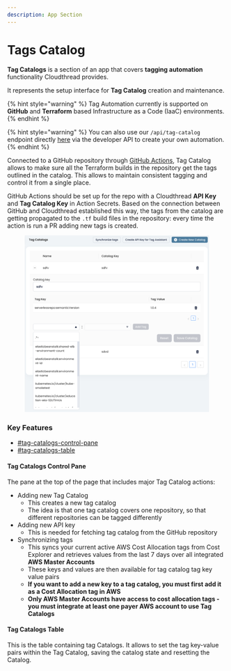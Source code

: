 ```yaml
---
description: App Section
---
```


# Tags Catalog

**Tag Catalogs** is a section of an app that covers **tagging automation** functionality Cloudthread provides.

It represents the setup interface for **Tag Catalog** creation and maintenance.

{% hint style="warning" %}
Tag Automation currently is supported on **GitHub** and **Terraform** based Infrastructure as a Code (IaaC) environments.
{% endhint %}

{% hint style="warning" %}
You can also use our `/api/tag-catalog` endpoint directly [here](https://docs.cloudthread.io/v/api-docs/reference/api-reference/tag\_catalog) via the developer API to create your own automation.
{% endhint %}

Connected to a GitHub repository through [GitHub Actions](https://docs.github.com/en/actions), Tag Catalog allows to make sure all the Terraform builds in the repository get the tags outlined in the catalog. This allows to maintain consistent tagging and control it from a single place.

GitHub Actions should be set up for the repo with a Cloudthread **API Key** and **Tag Catalog Key** in Action Secrets. Based on the connection between GitHub and Cloudthread established this way, the tags from the catalog are getting propagated to the `.tf` build files in the repository: every time the action is run a PR adding new tags is created.

<figure><img src="../../.gitbook/assets/image (1).png" alt=""><figcaption></figcaption></figure>

### Key Features

* [#tag-catalogs-control-pane](tag-catalogs.md#tag-catalogs-control-pane "mention")
* [#tag-catalogs-table](tag-catalogs.md#tag-catalogs-table "mention")

#### Tag Catalogs Control Pane

The pane at the top of the page that includes major Tag Catalog actions:

* Adding new Tag Catalog
  * This creates a new tag catalog
  * The idea is that one tag catalog covers one repository, so that different repositories can be tagged differently
* Adding new API key
  * This is needed for fetching tag catalog from the GitHub repository
* Synchronizing tags
  * This syncs your current active AWS Cost Allocation tags from Cost Explorer and retrieves values from the last 7 days over all integrated **AWS Master Accounts**
  * These keys and values are then available for tag catalog tag key value pairs
  * **If you want to add a new key to a tag catalog, you must first add it as a Cost Allocation tag in AWS**
  * **Only AWS Master Accounts have access to cost allocation tags - you must integrate at least one payer AWS account to use Tag Catalogs**

#### Tag Catalogs Table

This is the table containing tag Catalogs. It allows to set the tag key-value pairs within the Tag Catalog, saving the catalog state and resetting the Catalog.
